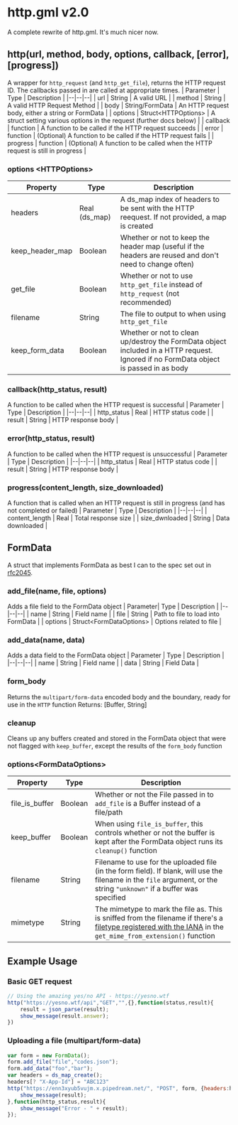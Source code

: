 
# http.gml v2.0
A complete rewrite of http.gml. It's much nicer now. 

## http(url, method, body, options, callback, [error], [progress])
A wrapper for `http_request` (and `http_get_file`), returns the HTTP request ID. The callbacks passed in are called at appropriate times. 
| Parameter | Type | Description |
|--|--|--|
| url | String | A valid URL |
| method | String | A valid HTTP Request Method |
| body | String/FormData | An HTTP request body, either a string or FormData |
| options | Struct\<HTTPOptions\> | A struct setting various options in the request (further docs below) |
| callback | function | A function to be called if the HTTP request succeeds |
| error | function | (Optional) A function to be called if the HTTP request fails |
| progress | function | (Optional) A function to be called when the HTTP request is still in progress |

### options \<HTTPOptions\>
| Property | Type | Description |
|--|--|--|
| headers | Real (ds_map) | A ds_map index of headers to be sent with the HTTP reequest. If not provided, a map is created |
| keep_header_map | Boolean | Whether or not to keep the header map (useful if the headers are reused and don't need to change often) |
| get_file | Boolean | Whether or not to use `http_get_file` instead of `http_request` (not recommended) |
| filename | String | The file to output to when using `http_get_file` |
| keep_form_data | Boolean | Whether or not to clean up/destroy the FormData object included in a HTTP request. Ignored if no FormData object is passed in as body |

### callback(http_status, result)
A function to be called when the HTTP request is successful
| Parameter | Type | Description |
|--|--|--|
| http_status | Real | HTTP status code |
| result | String | HTTP response body |

### error(http_status, result)
A function to be called when the HTTP request is unsuccessful
| Parameter | Type | Description |
|--|--|--|
| http_status | Real | HTTP status code |
| result | String | HTTP response body |

### progress(content_length, size_downloaded)
A function that is called when an HTTP request is still in progress (and has not completed or failed)
| Parameter | Type | Description |
|--|--|--|
| content_length | Real | Total response size |
| size_dwnloaded | String | Data downloaded |

## FormData
A struct that implements FormData as best I can to the spec set out in [rfc2045](https://datatracker.ietf.org/doc/html/rfc2045). 

### add_file(name, file, options)
Adds a file field to the FormData object
| Parameter| Type | Description |
|--|--|--|
| name | String | Field name |
| file | String | Path to file to load into FormData |
| options | Struct\<FormDataOptions\> | Options related to file |

### add_data(name, data)
Adds a data field to the FormData object
| Parameter | Type | Description |
|--|--|--|
| name | String | Field name |
| data | String | Field Data |

### form_body
Returns the `multipart/form-data` encoded body and the boundary, ready for use in the `HTTP` function
Returns: [Buffer, String]

### cleanup
Cleans up any buffers created and stored in the FormData object that were not flagged with `keep_buffer`, except the results of the `form_body` function

### options\<FormDataOptions\>
| Property | Type | Description |
|--|--|--|
| file_is_buffer | Boolean | Whether or not the File passed in to `add_file` is a Buffer instead of a file/path |
| keep_buffer | Boolean | When using `file_is_buffer`, this controls whether or not the buffer is kept after the FormData object runs its `cleanup()` function |
| filename | String | Filename to use for the uploaded file (in the form field). If blank, will use the filename in the `file` argument, or the string `"unknown"` if a buffer was specified |
| mimetype | String | The mimetype to mark the file as. This is sniffed from the filename if there's a [filetype registered with the IANA](https://www.iana.org/assignments/media-types/media-types.xhtml) in the `get_mime_from_extension()` function |


## Example Usage
### Basic GET request
```js
// Using the amazing yes/no API - https://yesno.wtf
http("https://yesno.wtf/api","GET","",{},function(status,result){
	result = json_parse(result);
	show_message(result.answer);
})
```
### Uploading a file (multipart/form-data)

```js
var form = new FormData();
form.add_file("file","codes.json");
form.add_data("foo","bar");
var headers = ds_map_create();
headers[? "X-App-Id"] = "ABC123"
http("https://enn3xyub5vujm.x.pipedream.net/", "POST", form, {headers:headers}, function(http_status,result){
	show_message(result);
},function(http_status,result){
	show_message("Error - " + result);
});
```